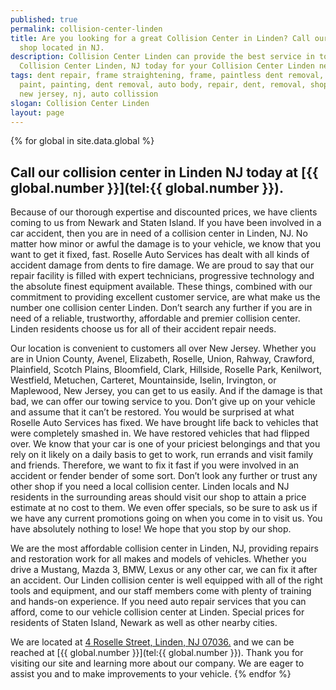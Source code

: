 ```yaml
---
published: true
permalink: collision-center-linden
title: Are you looking for a great Collision Center in Linden? Call our repair
  shop located in NJ.
description: Collision Center Linden can provide the best service in town, Call
  Collision Center Linden, NJ today for your Collision Center Linden needs.
tags: dent repair, frame straightening, frame, paintless dent removal, auto
  paint, painting, dent removal, auto body, repair, dent, removal, shop, linden,
  new jersey, nj, auto collission
slogan: Collision Center Linden
layout: page
---
```


{% for global in site.data.global %}
## Call our collision center in Linden NJ today at [{{ global.number }}](tel:{{ global.number }}).
Because of our thorough expertise and discounted prices, we have clients coming to us from Newark and Staten Island. If you have been involved in a car accident, then you are in need of a collision center in Linden, NJ. No matter how minor or awful the damage is to your vehicle, we know that you want to get it fixed, fast. Roselle Auto Services has dealt with all kinds of accident damage from dents to fire damage. We are proud to say that our repair facility is filled with expert technicians, progressive technology and the absolute finest equipment available. These things, combined with our commitment to providing excellent customer service, are what make us the number one collision center Linden. Don’t search any further if you are in need of a reliable, trustworthy, affordable and premier collision center. Linden residents choose us for all of their accident repair needs.

Our location is convenient to customers all over New Jersey. Whether you are in Union County, Avenel, Elizabeth, Roselle, Union, Rahway, Crawford, Plainfield, Scotch Plains, Bloomfield, Clark, Hillside, Roselle Park, Kenilwort, Westfield, Metuchen, Carteret, Mountainside, Iselin, Irvington, or Maplewood, New Jersey, you can get to us easily. And if the damage is that bad, we can offer our towing service to you. Don’t give up on your vehicle and assume that it can’t be restored. You would be surprised at what Roselle Auto Services has fixed. We have brought life back to vehicles that were completely smashed in. We have restored vehicles that had flipped over. We know that your car is one of your priciest belongings and that you rely on it likely on a daily basis to get to work, run errands and visit family and friends. Therefore, we want to fix it fast if you were involved in an accident or fender bender of some sort. Don’t look any further or trust any other shop if you need a local collision center. Linden locals and NJ residents in the surrounding areas should visit our shop to attain a price estimate at no cost to them. We even offer specials, so be sure to ask us if we have any current promotions going on when you come in to visit us. You have absolutely nothing to lose! We hope that you stop by our shop.

We are the most affordable collision center in Linden, NJ, providing repairs and restoration work for all makes and models of vehicles. Whether you drive a Mustang, Mazda 3, BMW, Lexus or any other car, we can fix it after an accident. Our Linden collision center is well equipped with all of the right tools and equipment, and our staff members come with plenty of training and hands-on experience. If you need auto repair services that you can afford, come to our vehicle collision center at Linden. Special prices for residents of Staten Island, Newark as well as other nearby cities.

We are located at [4 Roselle Street, Linden, NJ 07036.](https://www.google.com/maps/place/Roselle+Auto+Services+Inc+-+Linden,+NJ/@40.635433,-74.246247,17z/data=!4m7!1m4!3m3!1s0x89c3b2e1928866e5:0xe440b805db07d78e!2sRoselle+Auto+Services+Inc+-+Linden,+NJ!3b1!3m1!1s0x89c3b2e1928866e5:0xe440b805db07d78e) and we can be reached at [{{ global.number }}](tel:{{ global.number }}). Thank you for visiting our site and learning more about our company. We are eager to assist you and to make improvements to your vehicle.
{% endfor %}
